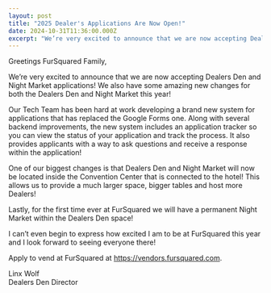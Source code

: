 ```yaml
---
layout: post
title: "2025 Dealer's Applications Are Now Open!"
date: 2024-10-31T11:36:00.000Z
excerpt: "We’re very excited to announce that we are now accepting Dealers Den and Night Market applications! We also have some amazing new changes for both the Dealers Den and Night Market this year!"
---
```


Greetings FurSquared Family,

We’re very excited to announce that we are now accepting Dealers Den and Night Market applications! We also have some amazing new changes for both the Dealers Den and Night Market this year!

Our Tech Team has been hard at work developing a brand new system for applications that has replaced the Google Forms one. Along with several backend improvements, the new system includes an application tracker so you can view the status of your application and track the process. It also provides applicants with a way to ask questions and receive a response within the application!

One of our biggest changes is that Dealers Den and Night Market will now be located inside the Convention Center that is connected to the hotel! This allows us to provide a much larger space, bigger tables and host more Dealers!    

Lastly, for the first time ever at FurSquared we will have a permanent Night Market within the Dealers Den space! 

I can’t even begin to express how excited I am to be at FurSquared this year and I look forward to seeing everyone there!

Apply to vend at FurSquared at <https://vendors.fursquared.com>.

Linx Wolf    
Dealers Den Director
